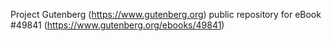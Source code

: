 Project Gutenberg (https://www.gutenberg.org) public repository for eBook #49841 (https://www.gutenberg.org/ebooks/49841)
